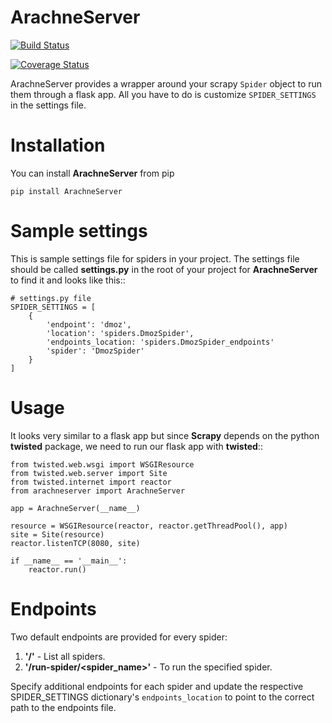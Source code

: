 ArachneServer
=======
[![Build Status](https://travis-ci.org/dmkitui/arachneserver.svg?branch=master)](https://travis-ci.org/dmkitui/arachneserver)

[![Coverage Status](https://coveralls.io/repos/github/dmkitui/arachneserver/badge.svg?branch=master)](https://coveralls.io/github/dmkitui/arachneserver?branch=master)


ArachneServer provides a wrapper around your scrapy ``Spider`` object to run them through a flask app. All you have to do is customize ``SPIDER_SETTINGS`` in the settings file.


Installation
============
You can install **ArachneServer** from pip

	pip install ArachneServer


Sample settings
===============
This is sample settings file for spiders in your project. The settings file should be called **settings.py** in the root of your project for **ArachneServer** to find it and looks like this::

	# settings.py file
	SPIDER_SETTINGS = [
		{
			'endpoint': 'dmoz',
			'location': 'spiders.DmozSpider',
			'endpoints_location: 'spiders.DmozSpider_endpoints'
			'spider': 'DmozSpider'    
		}
	]

Usage
=====
It looks very similar to a flask app but since **Scrapy** depends on the python **twisted** package, we need to run our flask app with **twisted**::

	from twisted.web.wsgi import WSGIResource
	from twisted.web.server import Site
	from twisted.internet import reactor
	from arachneserver import ArachneServer

	app = ArachneServer(__name__)

	resource = WSGIResource(reactor, reactor.getThreadPool(), app)
	site = Site(resource)
	reactor.listenTCP(8080, site)

	if __name__ == '__main__':
		reactor.run()

Endpoints
=========

Two default endpoints are provided for every spider:
   1. **'/'** - List all spiders.
   2. **'/run-spider/<spider_name>'** - To run the specified spider.

Specify additional endpoints for each spider and update the respective SPIDER_SETTINGS dictionary's `endpoints_location` to point to the correct path to the endpoints file.


